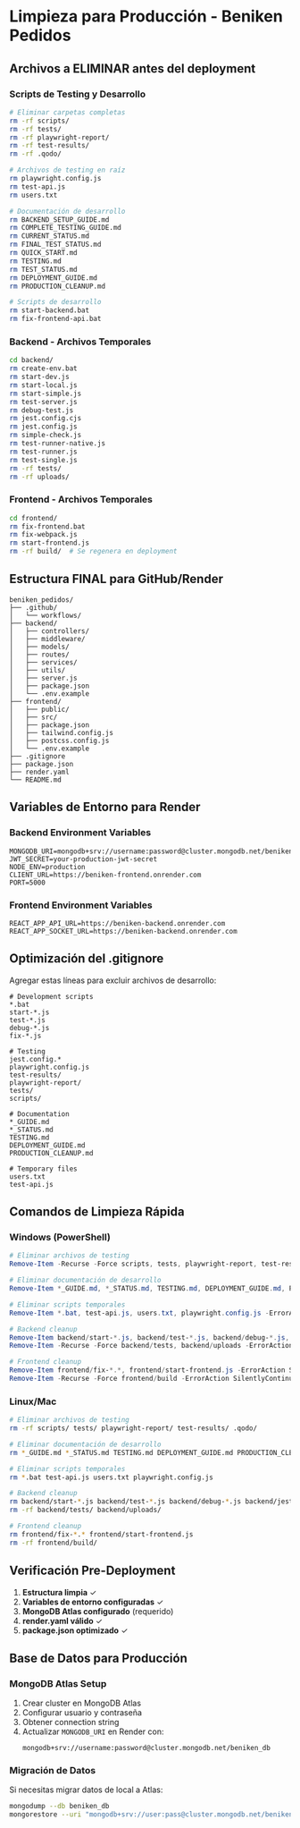 # Limpieza para Producción - Beniken Pedidos

## Archivos a ELIMINAR antes del deployment

### Scripts de Testing y Desarrollo
```bash
# Eliminar carpetas completas
rm -rf scripts/
rm -rf tests/
rm -rf playwright-report/
rm -rf test-results/
rm -rf .qodo/

# Archivos de testing en raíz
rm playwright.config.js
rm test-api.js
rm users.txt

# Documentación de desarrollo
rm BACKEND_SETUP_GUIDE.md
rm COMPLETE_TESTING_GUIDE.md
rm CURRENT_STATUS.md
rm FINAL_TEST_STATUS.md
rm QUICK_START.md
rm TESTING.md
rm TEST_STATUS.md
rm DEPLOYMENT_GUIDE.md
rm PRODUCTION_CLEANUP.md

# Scripts de desarrollo
rm start-backend.bat
rm fix-frontend-api.bat
```

### Backend - Archivos Temporales
```bash
cd backend/
rm create-env.bat
rm start-dev.js
rm start-local.js
rm start-simple.js
rm test-server.js
rm debug-test.js
rm jest.config.cjs
rm jest.config.js
rm simple-check.js
rm test-runner-native.js
rm test-runner.js
rm test-single.js
rm -rf tests/
rm -rf uploads/
```

### Frontend - Archivos Temporales
```bash
cd frontend/
rm fix-frontend.bat
rm fix-webpack.js
rm start-frontend.js
rm -rf build/  # Se regenera en deployment
```

## Estructura FINAL para GitHub/Render

```
beniken_pedidos/
├── .github/
│   └── workflows/
├── backend/
│   ├── controllers/
│   ├── middleware/
│   ├── models/
│   ├── routes/
│   ├── services/
│   ├── utils/
│   ├── server.js
│   ├── package.json
│   └── .env.example
├── frontend/
│   ├── public/
│   ├── src/
│   ├── package.json
│   ├── tailwind.config.js
│   ├── postcss.config.js
│   └── .env.example
├── .gitignore
├── package.json
├── render.yaml
└── README.md
```

## Variables de Entorno para Render

### Backend Environment Variables
```
MONGODB_URI=mongodb+srv://username:password@cluster.mongodb.net/beniken_db
JWT_SECRET=your-production-jwt-secret
NODE_ENV=production
CLIENT_URL=https://beniken-frontend.onrender.com
PORT=5000
```

### Frontend Environment Variables
```
REACT_APP_API_URL=https://beniken-backend.onrender.com
REACT_APP_SOCKET_URL=https://beniken-backend.onrender.com
```

## Optimización del .gitignore

Agregar estas líneas para excluir archivos de desarrollo:
```
# Development scripts
*.bat
start-*.js
test-*.js
debug-*.js
fix-*.js

# Testing
jest.config.*
playwright.config.js
test-results/
playwright-report/
tests/
scripts/

# Documentation
*_GUIDE.md
*_STATUS.md
TESTING.md
DEPLOYMENT_GUIDE.md
PRODUCTION_CLEANUP.md

# Temporary files
users.txt
test-api.js
```

## Comandos de Limpieza Rápida

### Windows (PowerShell)
```powershell
# Eliminar archivos de testing
Remove-Item -Recurse -Force scripts, tests, playwright-report, test-results, .qodo -ErrorAction SilentlyContinue

# Eliminar documentación de desarrollo
Remove-Item *_GUIDE.md, *_STATUS.md, TESTING.md, DEPLOYMENT_GUIDE.md, PRODUCTION_CLEANUP.md -ErrorAction SilentlyContinue

# Eliminar scripts temporales
Remove-Item *.bat, test-api.js, users.txt, playwright.config.js -ErrorAction SilentlyContinue

# Backend cleanup
Remove-Item backend/start-*.js, backend/test-*.js, backend/debug-*.js, backend/jest.config.*, backend/create-env.bat -ErrorAction SilentlyContinue
Remove-Item -Recurse -Force backend/tests, backend/uploads -ErrorAction SilentlyContinue

# Frontend cleanup
Remove-Item frontend/fix-*.*, frontend/start-frontend.js -ErrorAction SilentlyContinue
Remove-Item -Recurse -Force frontend/build -ErrorAction SilentlyContinue
```

### Linux/Mac
```bash
# Eliminar archivos de testing
rm -rf scripts/ tests/ playwright-report/ test-results/ .qodo/

# Eliminar documentación de desarrollo
rm *_GUIDE.md *_STATUS.md TESTING.md DEPLOYMENT_GUIDE.md PRODUCTION_CLEANUP.md

# Eliminar scripts temporales
rm *.bat test-api.js users.txt playwright.config.js

# Backend cleanup
rm backend/start-*.js backend/test-*.js backend/debug-*.js backend/jest.config.* backend/create-env.bat
rm -rf backend/tests/ backend/uploads/

# Frontend cleanup
rm frontend/fix-*.* frontend/start-frontend.js
rm -rf frontend/build/
```

## Verificación Pre-Deployment

1. **Estructura limpia** ✓
2. **Variables de entorno configuradas** ✓
3. **MongoDB Atlas configurado** (requerido)
4. **render.yaml válido** ✓
5. **package.json optimizado** ✓

## Base de Datos para Producción

### MongoDB Atlas Setup
1. Crear cluster en MongoDB Atlas
2. Configurar usuario y contraseña
3. Obtener connection string
4. Actualizar `MONGODB_URI` en Render con:
   ```
   mongodb+srv://username:password@cluster.mongodb.net/beniken_db
   ```

### Migración de Datos
Si necesitas migrar datos de local a Atlas:
```bash
mongodump --db beniken_db
mongorestore --uri "mongodb+srv://user:pass@cluster.mongodb.net/beniken_db" dump/beniken_db/
```
